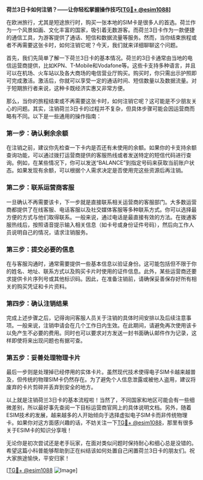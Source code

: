 **荷兰3日卡如何注销？——让你轻松掌握操作技巧[[TG💪+ @esim1088](https://t.me/s/esim1088)]**

在欧洲旅行，尤其是短途旅行时，购买一张本地的SIM卡是很多人的首选。荷兰作为一个风景如画、文化丰富的国家，吸引着无数游客。而荷兰3日卡作为一款便捷的通信工具，为游客提供了通话、短信和数据流量等服务。然而，当你结束旅程或者不再需要这张卡时，如何注销它呢？今天，我们就来详细聊聊这个问题。

首先，我们先简单了解一下荷兰3日卡的基本情况。荷兰的3日卡通常由当地的电信运营商提供，比如KPN、T-Mobile和Vodafone等。这些卡支持多种语言，并且可以在机场、火车站以及各大商场的电信营业厅购买。购买时，你只需出示护照即可完成激活。激活后，你就可以享受一定的通话时间、短信数量以及数据流量。对于短期旅行者来说，这种卡既经济实惠又非常方便。

那么，当你的旅程结束或不再需要这张卡时，如何注销它呢？这可能是不少朋友关心的问题。其实，注销荷兰3日卡的过程并不复杂，但具体步骤可能会因运营商而略有不同。以下是一些通用的操作指南：

### **第一步：确认剩余余额**
在注销之前，建议你先检查一下卡内是否还有未使用的余额。如果你的卡支持余额查询功能，可以通过拨打运营商提供的客服热线或者发送特定的短信代码进行查询。例如，在某些情况下，你可以发送“BALANCE”到指定号码来获取当前账户状态。如果发现有余额，可以根据个人需求决定是否使用完这些资源后再注销。

### **第二步：联系运营商客服**
一旦确认不再需要该卡，下一步就是直接联系相关运营商的客服部门。大多数运营商都提供了在线客服、电话客服以及社交媒体客服等多种联系方式。你可以选择最方便的方式与他们取得联系。一般来说，通过电话是最直接有效的方法。在拨通客服热线后，按照语音提示输入相关信息（如卡号或身份证件号码），然后向工作人员说明自己的情况，请求注销服务。

### **第三步：提交必要的信息**
在与客服沟通时，通常需要提供一些基本信息以验证身份。这可能包括但不限于你的姓名、地址、联系方式以及购买卡片时使用的证件信息。此外，某些运营商还要求提供卡片序列号或其他标识码。因此，在准备注销前，请确保妥善保存好所有相关的购买凭证和卡片资料。

### **第四步：确认注销结果**
完成上述步骤之后，记得询问客服人员关于注销的具体时间安排以及后续注意事项。一般来说，注销申请会在几个工作日内生效。在此期间，请避免再次使用该卡以免产生不必要的费用。同时也可以要求对方发送一封书面确认邮件作为记录，这样即使将来出现问题也有据可查。

### **第五步：妥善处理物理卡片**
最后一步则是处理掉已经停用的实体卡片。虽然现代技术使得电子SIM卡越来越普及，但传统的物理SIM卡仍然存在。为了避免个人信息泄露或被他人盗用，建议将废弃的卡片剪碎并丢弃到安全的地方。

以上就是注销荷兰3日卡的基本流程啦！当然了，不同国家和地区可能会有一些细微差别，所以最好事先查阅一下目标运营商官网上的具体说明文档。另外，随着ESIM技术的发展，越来越多的人开始倾向于选择虚拟电子SIM卡而非传统物理卡。如果你对这方面感兴趣的话，不妨关注一下[TG💪+ @esim1088](https://t.me/s/esim1088)，那里有很多关于ESIM卡的知识分享哦！

无论你是初次尝试还是老手玩家，在面对类似问题时保持耐心和细心总是没错的。希望这篇小科普能够帮助到正在纠结该如何处置自己闲置荷兰3日卡的朋友们。祝大家旅途愉快，平安归家！

[[TG💪+ @esim1088](https://t.me/s/esim1088) ![Image](https://i.postimg.cc/4NQfJmqS/Snipaste-2025-05-13-00-14-12.png)]